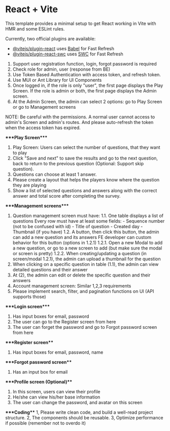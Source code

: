 # React + Vite

This template provides a minimal setup to get React working in Vite with HMR and some ESLint rules.

Currently, two official plugins are available:

- [@vitejs/plugin-react](https://github.com/vitejs/vite-plugin-react/blob/main/packages/plugin-react/README.md) uses [Babel](https://babeljs.io/) for Fast Refresh
- [@vitejs/plugin-react-swc](https://github.com/vitejs/vite-plugin-react-swc) uses [SWC](https://swc.rs/) for Fast Refresh

1. Support user registration function, login, forgot password is required
2. Check role for admin, user (response from BE)
3. Use Token Based Authentication with access token, and refresh token.
4. Use MUI or Ant Library for UI Components
5. Once logged in, if the role is only "user", the first page displays the Play Screen.
   If the role is admin or both, the first page displays the Admin screen.
6. At the Admin Screen, the admin can select 2 options: go to Play Screen or go to Management screens

NOTE: Be careful with the permissions. A normal user cannot access to admin's Screen and admin's routes. And please auto-refresh the token when the access token has expired.

**************\*\*\***************Play Screen**************\*\*\***************

1. Play Screen: Users can select the number of questions, that they want to play
2. Click "Save and next" to save the results and go to the next question, back to return to the previous
   question (Optional: Support skip question).
3. Questions can choose at least 1 answer.
4. Please create a layout that helps the players know where the question they are playing
5. Show a list of selected questions and answers along with the correct answer and total score
   after completing the survey.

**************\*\*\***************Management screens**************\*\*\***************

1. Question management screen must have:
   1.1. One table displays a list of questions
   Every row must have at least some fields: - Sequence number (not to be confused with id) - Title of question - Created day - Thumbnail (if you have)
   1.2. A button, then click this button, the admin can add a new question and its answers
   FE developer can custom behavior for this button (options in 1.2.1)
   1.2.1. Open a new Modal to add a new question, or go to a new screen to add (but make sure the modal or screen is pretty)
   1.2.2. When creating/updating a question (in screen/modal 1.2.1), the admin can upload a thumbnail for the question
2. When clicking on a specific question in table (1.1), the admin can view detailed questions and their answer
3. At (2), the admin can edit or delete the specific question and their answers
4. Account management screen: Similar 1,2,3 requirements
5. Please implement search, filter, and pagination functions on UI (API supports those)

**************\*\*\***************Login screen**************\*\*\***************

1. Has input boxes for email, password
2. The user can go to the Register screen from here
3. The user can forget the password and go to Forgot password screen from here

**************\*\*\***************Register screen**************\*\***************

1. Has input boxes for email, password, name

**************\*\*\***************Forgot password screen**************\*\***************

1. Has an input box for email

**************\*\*\***************Profile screen (Optional)**************\*\***************

1. In this screen, users can view their profile
2. He/she can view his/her base information
3. The user can change the password, and avatar on this screen

**************\*\*\***************Coding**************\*\***************
1, Please write clean code, and build a well-read project structure.
2, The components should be reusable.
3, Optimize performance if possible (remember not to overdo it)
